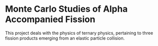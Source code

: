 # Monte Carlo Studies of Alpha Accompanied Fission 
This project deals with the physics of ternary physics, pertaining to three fission products emerging from an elastic particle collision. 
